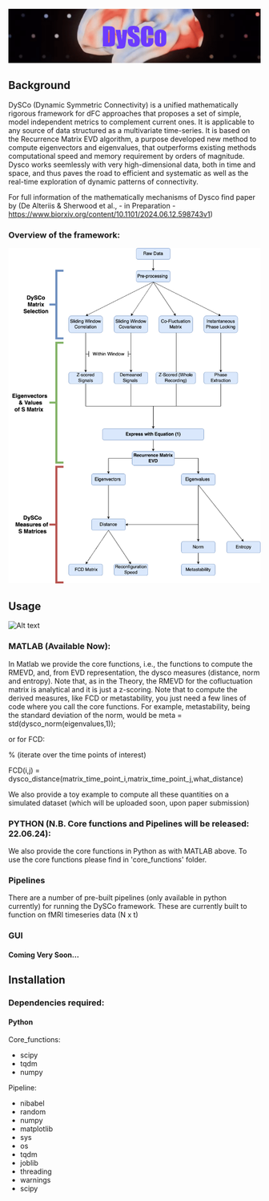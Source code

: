 ![Alt text](https://github.com/Mimbero/DySCo/blob/main/Python/GUI/DySCo%20(3).png)

## Background

DySCo (Dynamic Symmetric Connectivity) is a unified mathematically rigorous framework for 
dFC approaches that proposes a set of simple, model independent metrics to complement current ones.
It is applicable to any source of data structured as a multivariate time-series.
It is based on the Recurrence Matrix EVD algorithm, a purpose developed new method to compute eigenvectors and eigenvalues,
that outperforms existing methods computational speed and memory requirement by orders of magnitude.
Dysco works seemlessly with very high-dimensional data, both in time and space, and thus paves the road to efficient and systematic
as well as the real-time exploration of dynamic patterns of connectivity.


For full information of the mathematically mechanisms of Dysco find paper by (De Alteriis & Sherwood et al., - in Preparation - https://www.biorxiv.org/content/10.1101/2024.06.12.598743v1) 

### Overview of the framework: 
![Alt text](https://github.com/Mimbero/DySCo/blob/main/Python/GUI/DYSCO_main_12_04.png)


## Usage
![Alt text](https://github.com/Mimbero/DySCo/blob/main/Python/GUI/DySCO_openerV3.gif)

### MATLAB (Available Now): 
In Matlab we provide the core functions, i.e., the functions to compute the RMEVD, and, from EVD representation, the dysco measures (distance, norm and entropy). 
Note that, as in the Theory, the RMEVD for the cofluctuation matrix is analytical and it is just a z-scoring.
Note that to compute the derived measures, like FCD or metastability, you just need a few lines of code where you call the core functions. 
For example, metastability, being the standard deviation of the norm, would be
meta = std(dysco_norm(eigenvalues,1));

or for FCD: 

% (iterate over the time points of interest)

FCD(i,j) = dysco_distance(matrix_time_point_i,matrix_time_point_j,what_distance)

We also provide a toy example to compute all these quantities on a simulated dataset (which will be uploaded soon, upon paper submission) 

### PYTHON (N.B. Core functions and Pipelines will be released: 22.06.24): 


We also provide the core functions in Python as with MATLAB above. To use the core functions please find in 'core_functions' folder. 

### Pipelines

There are a number of pre-built pipelines (only available in python currently) for running the DySCo framework. 
These are currently built to function on fMRI timeseries data (N x t)

### GUI 

#### Coming Very Soon...

## Installation

### Dependencies required: 

#### Python

Core_functions:
- scipy
- tqdm
- numpy

Pipeline:
- nibabel
- random
- numpy
- matplotlib
- sys
- os
- tqdm
- joblib
- threading
- warnings
- scipy

